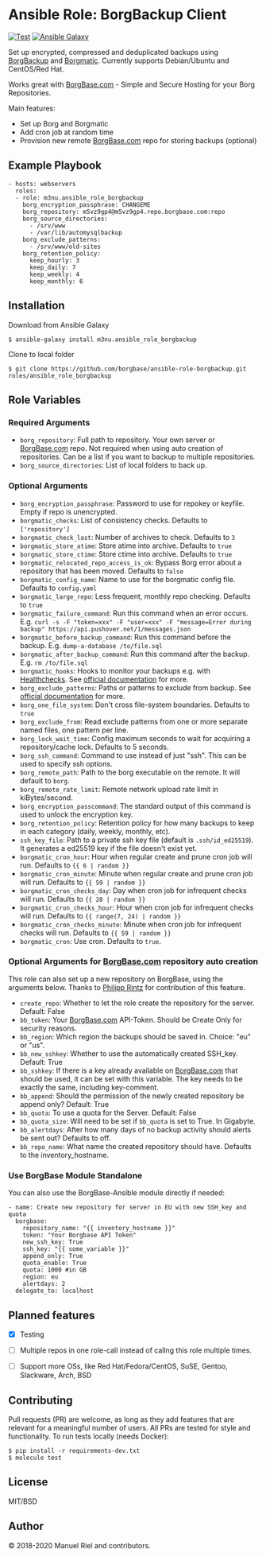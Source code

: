 # Ansible Role: BorgBackup Client

[![Test](https://github.com/borgbase/ansible-role-borgbackup/actions/workflows/main.yml/badge.svg)](https://github.com/borgbase/ansible-role-borgbackup/actions/workflows/main.yml) [![Ansible Galaxy](https://img.shields.io/ansible/role/48519)](https://galaxy.ansible.com/m3nu/ansible_role_borgbackup)

Set up encrypted, compressed and deduplicated backups using [BorgBackup](https://borgbackup.readthedocs.io/en/stable/) and [Borgmatic](https://github.com/witten/borgmatic). Currently supports Debian/Ubuntu and CentOS/Red Hat.

Works great with [BorgBase.com](https://www.borgbase.com) - Simple and Secure Hosting for your Borg Repositories.

Main features:
- Set up Borg and Borgmatic
- Add cron job at random time
- Provision new remote [BorgBase.com](https://www.borgbase.com) repo for storing backups (optional)


## Example Playbook

```
- hosts: webservers
  roles:
  - role: m3nu.ansible_role_borgbackup
    borg_encryption_passphrase: CHANGEME
    borg_repository: m5vz9gp4@m5vz9gp4.repo.borgbase.com:repo
    borg_source_directories:
      - /srv/www
      - /var/lib/automysqlbackup
    borg_exclude_patterns:
      - /srv/www/old-sites
    borg_retention_policy:
      keep_hourly: 3
      keep_daily: 7
      keep_weekly: 4
      keep_monthly: 6
```


## Installation

Download from Ansible Galaxy

```
$ ansible-galaxy install m3nu.ansible_role_borgbackup
```

Clone to local folder

```
$ git clone https://github.com/borgbase/ansible-role-borgbackup.git roles/ansible_role_borgbackup
```


## Role Variables

### Required Arguments
- `borg_repository`: Full path to repository. Your own server or [BorgBase.com](https://www.borgbase.com) repo. Not required when using auto creation of repositories. Can be a list if you want to backup to multiple repositories.
- `borg_source_directories`: List of local folders to back up.

### Optional Arguments
- `borg_encryption_passphrase`: Password to use for repokey or keyfile. Empty if repo is unencrypted.
- `borgmatic_checks`: List of consistency checks. Defaults to `['repository']`
- `borgmatic_check_last`: Number of archives to check. Defaults to `3`
- `borgmatic_store_atime`: Store atime into archive. Defaults to `true`
- `borgmatic_store_ctime`: Store ctime into archive. Defaults to `true`
- `borgmatic_relocated_repo_access_is_ok`: Bypass Borg error about a repository that has been moved. Defaults to `false`
- `borgmatic_config_name`: Name to use for the borgmatic config file. Defaults to `config.yaml`
- `borgmatic_large_repo`: Less frequent, monthly repo checking. Defaults to `true`
- `borgmatic_failure_command`: Run this command when an error occurs. E.g. `curl -s -F "token=xxx" -F "user=xxx" -F "message=Error during backup" https://api.pushover.net/1/messages.json`
- `borgmatic_before_backup_command`: Run this command before the backup. E.g. `dump-a-database /to/file.sql`
- `borgmatic_after_backup_command`: Run this command after the backup. E.g. `rm /to/file.sql`
- `borgmatic_hooks`: Hooks to monitor your backups e.g. with [Healthchecks](https://healthchecks.io/). See [official documentation](https://torsion.org/borgmatic/docs/how-to/monitor-your-backups/) for more.
- `borg_exclude_patterns`: Paths or patterns to exclude from backup. See [official documentation](https://borgbackup.readthedocs.io/en/stable/usage/help.html#borg-help-patterns) for more.
- `borg_one_file_system`: Don't cross file-system boundaries. Defaults to `true`
- `borg_exclude_from`: Read exclude patterns from one or more separate named files, one pattern per line.
- `borg_lock_wait_time`: Config maximum seconds to wait for acquiring a repository/cache lock. Defaults to 5 seconds.
- `borg_ssh_command`: Command to use instead of just "ssh". This can be used to specify ssh options.
- `borg_remote_path`: Path to the borg executable on the remote. It will default to `borg`.
- `borg_remote_rate_limit`: Remote network upload rate limit in kiBytes/second.
- `borg_encryption_passcommand`: The standard output of this command is used to unlock the encryption key.
- `borg_retention_policy`: Retention policy for how many backups to keep in each category (daily, weekly, monthly, etc).
- `ssh_key_file`: Path to a private ssh key file (default is `.ssh/id_ed25519`). It generates a ed25519 key if the file doesn't exist yet.
- `borgmatic_cron_hour`: Hour when regular create and prune cron job will run. Defaults to `{{ 6 | random }}`
- `borgmatic_cron_minute`: Minute when regular create and prune cron job will run. Defaults to  `{{ 59 | random }}`
- `borgmatic_cron_checks_day`: Day when cron job for infrequent checks will run. Defaults to `{{ 28 | random }}`
- `borgmatic_cron_checks_hour`: Hour when cron job for infrequent checks will run. Defaults to `{{ range(7, 24) | random }}`
- `borgmatic_cron_checks_minute`: Minute when cron job for infrequent checks will run. Defaults to  `{{ 59 | random }}`
- `borgmatic_cron`: Use cron. Defaults to `true`.

### Optional Arguments for [BorgBase.com](https://www.borgbase.com) repository auto creation
This role can also set up a new repository on BorgBase, using the arguments below. Thanks to [Philipp Rintz](https://github.com/p-rintz) for contribution of this feature.

- `create_repo`: Whether to let the role create the repository for the server. Default: False
- `bb_token`: Your [BorgBase.com](https://www.borgbase.com) API-Token. Should be Create Only for security reasons.
- `bb_region`: Which region the backups should be saved in. Choice: "eu" or "us".
- `bb_new_sshkey`: Whether to use the automatically created SSH_key. Default: True
- `bb_sshkey`: If there is a key already available on [BorgBase.com](https://www.borgbase.com) that should be used, it can be set with this variable. The key needs to be exactly the same, including key-comment.
- `bb_append`: Should the permission of the newly created repository be append only? Default: True
- `bb_quota`: To use a quota for the Server. Default: False
- `bb_quota_size`: Will need to be set if `bb_quota` is set to True. In Gigabyte.
- `bb_alertdays`: After how many days of no backup activity should alerts be sent out? Defaults to off.
- `bb_repo_name`: What name the created repository should have. Defaults to the inventory_hostname.


### Use BorgBase Module Standalone
You can also use the BorgBase-Ansible module directly if needed:

```
- name: Create new repository for server in EU with new SSH_key and quota
  borgbase:
    repository_name: "{{ inventory_hostname }}"
    token: "Your Borgbase API Token"
    new_ssh_key: True
    ssh_key: "{{ some_variable }}"
    append_only: True
    quota_enable: True
    quota: 1000 #in GB
    region: eu
    alertdays: 2
  delegate_to: localhost
```



## Planned features

- [x] Testing
- [ ] Multiple repos in one role-call instead of callng this role multiple times.
- [ ] Support more OSs, like Red Hat/Fedora/CentOS, SuSE, Gentoo, Slackware, Arch, BSD


## Contributing

Pull requests (PR) are welcome, as long as they add features that are relevant for a meaningful number of users. All PRs are tested for style and functionality. To run tests locally (needs Docker):

```
$ pip install -r requirements-dev.txt
$ molecule test
```

## License

MIT/BSD

## Author

© 2018-2020 Manuel Riel and contributors.
